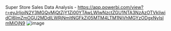 Super Store Sales Data Analysis - https://app.powerbi.com/view?r=eyJrIjoiN2Y3MGQyMjQtZjY1Zi00YTAwLWIwNzctZGU1NTA3NzAzOTVkIiwidCI6ImZmOGU2MDdlLWRjNmItNGFkZi05MTM4LTM1NjVhMGYzODgxNyIsImMiOjN9
![image](https://github.com/santosh-1265/Power-BI-Dashboard---Sales-Data/assets/29979404/4126d9f0-2e00-4e3a-9d31-874253089dd9)

